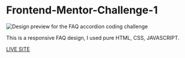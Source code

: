 # Frontend-Mentor-Challenge-1

![Design preview for the FAQ accordion coding challenge](/Frontend-Mentor-Challenge-1/design/Interactive%20design.png)

This is a responsive FAQ design, I used pure HTML, CSS, JAVASCRIPT.

<a href="https://ishak00.github.io/Frontend-Mentor-Challenge-1/">LIVE SITE<a>
